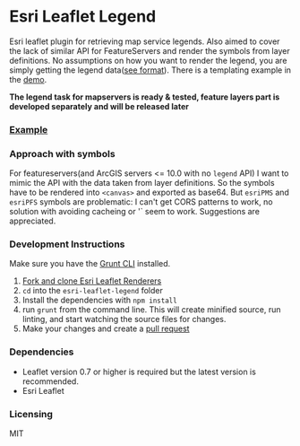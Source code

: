 # Esri Leaflet Legend

Esri leaflet plugin for retrieving map service legends. Also aimed to cover the
lack of similar API for FeatureServers and render the symbols from layer definitions.
No assumptions on how you want to render the legend, you are simply getting the
legend data([see format](http://resources.arcgis.com/en/help/arcgis-rest-api/index.html#//02r3000000pm000000)). There is a templating example in the [demo](https://w8r.github.io/esri-leaflet-legend/example/).

**The legend task for mapservers is ready & tested, feature layers part is developed
separately and will be released later**

### [Example](https://w8r.github.io/esri-leaflet-legend/example/)

### Approach with symbols

For featureservers(and ArcGIS servers <= 10.0 with no `legend` API) I want to mimic
the API with the data taken from layer definitions. So the symbols have to be rendered
into `<canvas>` and exported as base64. But `esriPMS` and `esriPFS` symbols are
problematic: I can't get CORS patterns to work, no solution with avoiding cacheing
or '<img crossOrigin=''>` seem to work. Suggestions are appreciated.

### Development Instructions

Make sure you have the [Grunt CLI](http://gruntjs.com/getting-started) installed.

1. [Fork and clone Esri Leaflet Renderers](https://help.github.com/articles/fork-a-repo)
2. `cd` into the `esri-leaflet-legend` folder
5. Install the dependencies with `npm install`
5. run `grunt` from the command line. This will create minified source, run linting, and start watching the source files for changes.
6. Make your changes and create a [pull request](https://help.github.com/articles/creating-a-pull-request)

### Dependencies

* Leaflet version 0.7 or higher is required but the latest version is recommended.
* Esri Leaflet

### Licensing

MIT

